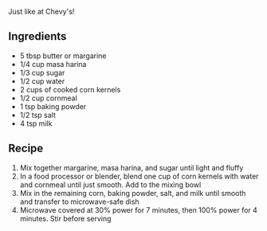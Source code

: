 Just like at Chevy's!

Ingredients
-----------
* 5 tbsp butter or margarine
* 1/4 cup masa harina
* 1/3 cup sugar
* 1/2 cup water
* 2 cups of cooked corn kernels
* 1/2 cup cornmeal
* 1 tsp baking powder
* 1/2 tsp salt
* 4 tsp milk

Recipe
------
1. Mix together margarine, masa harina, and sugar until light and fluffy
2. In a food processor or blender, blend one cup of corn kernels with water and
   cornmeal until just smooth. Add to the mixing bowl
3. Mix in the remaining corn, baking powder, salt, and milk until smooth and
   transfer to microwave-safe dish
4. Microwave covered at 30% power for 7 minutes, then 100% power for 4 minutes.
   Stir before serving
